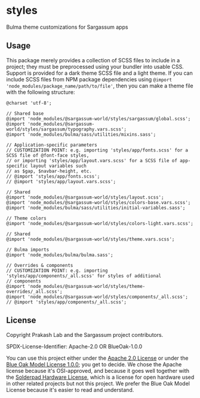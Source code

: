 # styles
Bulma theme customizations for Sargassum apps

## Usage

This package merely provides a collection of SCSS files to include in a project; they must be preprocessed using your bundler into usable CSS. Support is provided for a dark theme SCSS file and a light theme. If you can include SCSS files from NPM package dependencies using `@import 'node_modules/package_name/path/to/file'`, then you can make a theme file with the following structure:

```
@charset 'utf-8';

// Shared base
@import 'node_modules/@sargassum-world/styles/sargassum/global.scss';
@import 'node_modules/@sargassum-world/styles/sargassum/typography.vars.scss';
@import 'node_modules/bulma/sass/utilities/mixins.sass';

// Application-specific parameters
// CUSTOMIZATION POINT: e.g. importing 'styles/app/fonts.scss' for a SCSS file of @font-face styles,
// or importing 'styles/app/layout.vars.scss' for a SCSS file of app-specific layout variables such
// as $gap, $navbar-height, etc.
// @import 'styles/app/fonts.scss';
// @import 'styles/app/layout.vars.scss';

// Shared
@import 'node_modules/@sargassum-world/styles/layout.scss';
@import 'node_modules/@sargassum-world/styles/colors-base.vars.scss';
@import 'node_modules/bulma/sass/utilities/initial-variables.sass';

// Theme colors
@import 'node_modules/@sargassum-world/styles/colors-light.vars.scss';

// Shared
@import 'node_modules/@sargassum-world/styles/theme.vars.scss';

// Bulma imports
@import 'node_modules/bulma/bulma.sass';

// Overrides & components
// CUSTOMIZATION POINT: e.g. importing 'styles/app/components/_all.scss' for styles of additional
// components
@import 'node_modules/@sargassum-world/styles/theme-overrides/_all.scss';
@import 'node_modules/@sargassum-world/styles/components/_all.scss';
// @import 'styles/app/components/_all.scss';
```

## License

Copyright Prakash Lab and the Sargassum project contributors.

SPDX-License-Identifier: Apache-2.0 OR BlueOak-1.0.0

You can use this project either under the [Apache 2.0 License](https://www.apache.org/licenses/LICENSE-2.0) or under the [Blue Oak Model License 1.0.0](https://blueoakcouncil.org/license/1.0.0); you get to decide. We chose the Apache license because it's OSI-approved, and because it goes well together with the [Solderpad Hardware License](http://solderpad.org/licenses/SHL-2.1/), which is a license for open hardware used in other related projects but not this project. We prefer the Blue Oak Model License because it's easier to read and understand.
